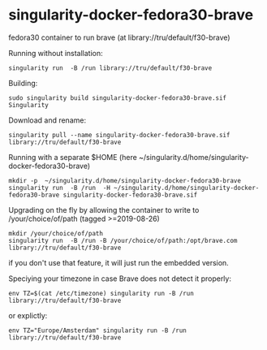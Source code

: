 # singularity-docker-fedora30-brave
fedora30 container to run brave (at library://tru/default/f30-brave)


Running without installation:
```
singularity run  -B /run library://tru/default/f30-brave
```
Building:
```
sudo singularity build singularity-docker-fedora30-brave.sif  Singularity
```
Download and rename:
```
singularity pull --name singularity-docker-fedora30-brave.sif library://tru/default/f30-brave
```
Running with a separate $HOME  (here ~/singularity.d/home/singularity-docker-fedora30-brave)
```
mkdir -p  ~/singularity.d/home/singularity-docker-fedora30-brave
singularity run  -B /run  -H ~/singularity.d/home/singularity-docker-fedora30-brave singularity-docker-fedora30-brave.sif
```
Upgrading on the fly by allowing the container to write to /your/choice/of/path (tagged >=2019-08-26)
```
mkdir /your/choice/of/path
singularity run  -B /run -B /your/choice/of/path:/opt/brave.com library://tru/default/f30-brave
```
if you don't use that feature, it will just run the embedded version.

Speciying your timezone in case Brave does not detect it properly:
```
env TZ=$(cat /etc/timezone) singularity run -B /run library://tru/default/f30-brave 
```
or explictly:
```
env TZ="Europe/Amsterdam" singularity run -B /run library://tru/default/f30-brave
```
